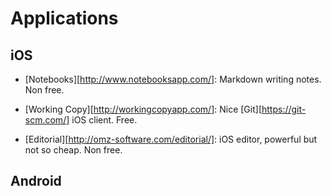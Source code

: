 Applications
============

iOS
---

 - [Notebooks][http://www.notebooksapp.com/]:
   Markdown writing notes.
   Non free.

 - [Working Copy][http://workingcopyapp.com/]:
   Nice [Git][https://git-scm.com/] iOS client.
   Free.

 - [Editorial][http://omz-software.com/editorial/]:
   iOS editor, powerful but not so cheap.
   Non free.


Android
-------
